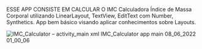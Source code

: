 ESSE APP CONSISTE EM CALCULAR O IMC 
Calculadora Índice de Massa Corporal utilizando LinearLayout, TextView, EditText com Number, Synthetics.
App bem básico visando aplicar conhecimentos sobre Layouts.

![IMC_Calculator – activity_main xml  IMC_Calculator app main  08_06_2022 01_00_06](https://user-images.githubusercontent.com/101603957/172528899-a949699a-0d88-4360-b3fd-682e3ac83215.png)
